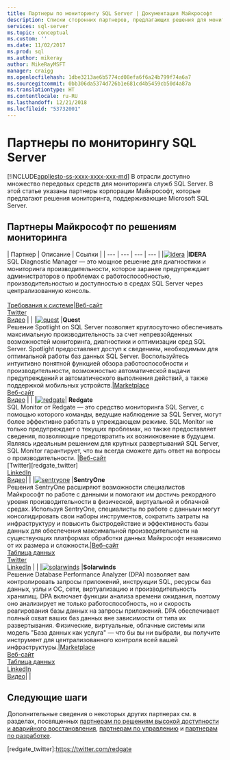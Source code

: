 ```yaml
---
title: Партнеры по мониторингу SQL Server | Документация Майкрософт
description: Списки сторонних партнеров, предлагающих решения для мониторинга сервера.
services: sql-server
ms.topic: conceptual
ms.custom: ''
ms.date: 11/02/2017
ms.prod: sql
ms.author: mikeray
author: MikeRayMSFT
manager: craigg
ms.openlocfilehash: 1dbe3213ae6b5774cd08efa6f6a24b799f74a6a7
ms.sourcegitcommit: 0bb306da5374d726b1e681cd4b5459cb50d4a87a
ms.translationtype: HT
ms.contentlocale: ru-RU
ms.lasthandoff: 12/21/2018
ms.locfileid: "53732001"
---
```

# <a name="sql-server-monitoring-partners"></a>Партнеры по мониторингу SQL Server
[!INCLUDE[appliesto-ss-xxxx-xxxx-xxx-md](../includes/appliesto-ss-xxxx-xxxx-xxx-md.md)]
В отрасли доступно множество передовых средств для мониторинга служб SQL Server. В этой статье указаны партнеры корпорации Майкрософт, которые предлагают решения мониторинга, поддерживающие Microsoft SQL Server.

<!--
|![PartnerShortName][1] |**PartnerShortName**<br>PartnerShortName Brief description of the type of products that partner provides. <br><br>List of supported versions of SQL Server, OS, OS platforms/distros Server 2005 SP4 - SQL Server 2016 on Windows |[Datasheet][PartnerShortName_datasheet]<br>[Marketplace][PartnerShortName_marketplace]<br>[Website][PartnerShortName_website]<br>[Twitter][PartnerShortName_twitter]<br>[Video][PartnerShortName_youtube]|[![veem_video](./media/partner-hadr-sql-server/PartnerShortName_video.png)](https://www.youtube.com/channel/**************)
-->

## <a name="microsoft-monitoring-partners"></a>Партнеры Майкрософт по решениям мониторинга
| Партнер | Описание | Ссылки |
| --- | --- | --- | --- |
|[![idera][1]][idera_website] |**IDERA**<br>SQL Diagnostic Manager — это мощное решение для диагностики и мониторинга производительности, которое заранее предупреждает администраторов о проблемах с работоспособностью, производительностью и доступностью в средах SQL Server через централизованную консоль.<br><br>[Требования к системе][idera_requirements]|<!--[Marketplace][idera_marketplace]<br>-->[Веб-сайт][idera_website]<br>[Twitter][idera_twitter]<br>[Видео][idera_youtube] | |
|[![quest][3]][quest_website] |**Quest**<br>Решение Spotlight on SQL Server позволяет круглосуточно обеспечивать максимальную производительность за счет непревзойденных возможностей мониторинга, диагностики и оптимизации сред SQL Server. Spotlight предоставляет доступ к сведениям, необходимым для оптимальной работы баз данных SQL Server. Воспользуйтесь интуитивно понятной функцией обзора работоспособности и производительности, возможностью автоматической выдачи предупреждений и автоматического выполнения действий, а также поддержкой мобильных устройств.|[Marketplace][quest_marketplace]<br>[Веб-сайт][quest_website]<br>[Видео][quest_video] | |
|[![redgate][4]][redgate_website]| **Redgate**<br>SQL Monitor от Redgate — это средство мониторинга SQL Server, с помощью которого команды, ведущие наблюдение за SQL Server, могут более эффективно работать в упреждающем режиме. SQL Monitor не только предупреждает о текущих проблемах, но также предоставляет сведения, позволяющие предотвратить их возникновение в будущем. Являясь идеальным решением для крупных развертываний SQL Server, SQL Monitor гарантирует, что вы всегда сможете дать ответ на вопросы о производительности. |[Веб-сайт][redgate_website]<br>[Twitter][redgate_twitter]<br>[LinkedIn][redgate_linkedin] <br>[Видео][redgate_video]| |
|[![sentryone][2]][sentryone_website] |**SentryOne**<br>Решения SentryOne расширяют возможности специалистов Майкрософт по работе с данными и помогают им достичь рекордного уровня производительности в физической, виртуальной и облачной средах. Используя SentryOne, специалисты по работе с данными могут консолидировать свои наборы инструментов, сократить затраты на инфраструктуру и повысить быстродействие и эффективность базы данных для обеспечения максимальной производительности на существующих платформах обработки данных Майкрософт независимо от их размера и сложности.|<!--[Marketplace][idera_marketplace]<br>-->[Веб-сайт][sentryone_website]<br>[Таблица данных][sentryone_datasheet]<br>[Twitter][sentryone_twitter]<br>[LinkedIn][sentryone_linkedin] | |
|[![solarwinds][5]][solarwinds_website] |**Solarwinds**<br>Решение Database Performance Analyzer (DPA) позволяет вам контролировать запросы приложений, инструкции SQL, ресурсы баз данных, узлы и ОС, сети, виртуализацию и производительность хранилищ. DPA включает функции анализа времени ожидания, поэтому оно анализирует не только работоспособность, но и скорость реагирования базы данных на запросы приложений. DPA обеспечивает полный охват ваших баз данных вне зависимости от типа их развертывания. Физические, виртуальные, облачные системы или модель "База данных как услуга" — что бы вы ни выбрали, вы получите инструмент для централизованного контроля всей вашей инфраструктуры.|[Marketplace][solarwinds_marketplace]<br>[Веб-сайт][solarwinds_website]<br>[Таблица данных][solarwinds_datasheet]<br>[LinkedIn][solarwinds_linkedin]<br>[Видео][solarwinds_video]| |



## <a name="next-steps"></a>Следующие шаги
Дополнительные сведения о некоторых других партнерах см. в разделах, посвященных [партнерам по решениям высокой доступности и аварийного восстановления][hadr_partners], [партнерам по управлению][management_partners] и [партнерам по разработке][dev_partners].

<!--Image references-->
[1]: ./media/partner-hadr-sql-server/idera_logo.png
[2]: ./media/partner-hadr-sql-server/sentryone.png
[3]: ./media/partner-hadr-sql-server/quest.png
[4]: ./media/partner-hadr-sql-server/redgate.png
[5]: ./media/partner-hadr-sql-server/solarwinds.png

<!--Article links-->
[hadr_partners]: ./partner-hadr-sql-server.md
[management_partners]: ./partner-management-sql-server.md
[dev_partners]: ./partner-dev-sql-server.md

<!--Website links -->

[idera_website]:https://www.idera.com/productssolutions/sqlserver/sqldiagnosticmanager
[sentryone_website]:https://www.sentryone.com 
[quest_website]:https://www.quest.com/products/spotlight-on-sql-server-enterprise
[redgate_website]:https://www.red-gate.com/products/dba/sql-monitor/
[solarwinds_website]:https://www.solarwinds.com/database-performance-analyzer
<!--Get Started Links-->

<!--Datasheet Links-->
[sentryone_datasheet]:https://www.sentryone.com/platform 
[solarwinds_datasheet]:https://www.solarwinds.com/-/media/solarwinds/swdcv2/licensed-products/database-performance-analyzer-sql-server/resources/datasheets/dpa-datasheet-sql-server.ashx

<!--Marketplace Links -->
<!----Not available[idera_marketplace]:https://azure.microsoft.com/marketplace/-->  
[quest_marketplace]:https://azuremarketplace.microsoft.com/marketplace/apps/dell_software.spotlight-enterprise-12-0?tab=Overview  
[solarwinds_marketplace]:https://azuremarketplace.microsoft.com/marketplace/apps/solarwinds.solarwinds-database-performance-analyzer?tab=Overview  

<!--Press links-->
<!--[idera_press]:-->

<!--Video links-->
[idera_youtube]:https://www.idera.com/resourcecentral/videos/an-overview-of-sql-diagnostic-manager
[quest_video]:https://www.quest.com/webcast-ondemand/optimizing-and-tuning-sql-server8122701/
[redgate_video]:https://youtu.be/EYCLM9hTyME 
[solarwinds_video]:https://www.solarwinds.com/resources/video/database-performance-analyzer-overview

<!--Twitter links-->
[idera_twitter]:https://twitter.com/Idera_Software
[sentryone_twitter]:https://twitter.com/sentryone
[redgate_twitter]:https://twitter.com/redgate  

<!--Supported Systems-->
[idera_requirements]:https://www.idera.com/productssolutions/sqlserver/sqldiagnosticmanager/systemrequirements

<!--LinkedIn-->
[sentryone_linkedin]:https://www.linkedin.com/company/sentryone 
[redgate_linkedin]:https://www.linkedin.com/company/red-gate-software/
[solarwinds_linkedin]:https://linkedin.com/showcase/solarwinds-database-performance
